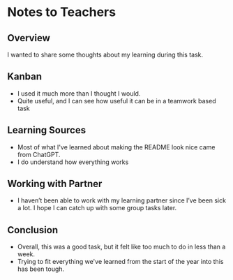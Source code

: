 # Notes to Teachers

## Overview
I wanted to share some thoughts about my learning during this task.


## Kanban
- I used it much more than I thought I would. 
- Quite useful, and I can see how useful it can be in a teamwork based task

## Learning Sources
- Most of what I've learned about making the README look nice came from ChatGPT. 
- I do understand how everything works

## Working with Partner
- I haven’t been able to work with my learning partner since I’ve been sick a lot. I hope I can catch up with some group tasks later.

## Conclusion
- Overall, this was a good task, but it felt like too much to do in less than a week.
- Trying to fit everything we've learned from the start of the year into this has been tough.

